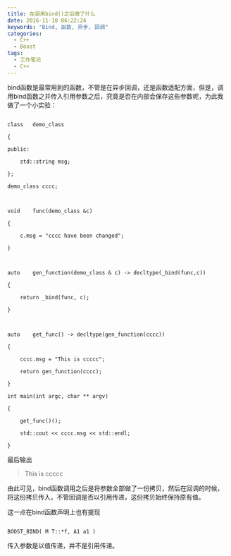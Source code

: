 ```yaml
---
title: 在调用bind()之后做了什么
date: 2016-11-18 06:22:24
keywords: "Bind, 函数, 异步, 回调"
categories:
  - C++
  - Boost
tags:
  - 工作笔记
  - C++
---
```


bind函数是最常用到的函数，不管是在异步回调，还是函数适配方面，但是，调用bind函数之并传入引用参数之后，究竟是否在内部会保存这些参数呢，为此我做了一个小实验：



```

class   demo_class

{

public:

    std::string msg;

};

demo_class cccc;



void    func(demo_class &c)

{

    c.msg = "cccc have been changed";

}



auto    gen_function(demo_class & c) -> decltype(_bind(func,c))

{

    return _bind(func, c);

}



auto    get_func() -> decltype(gen_function(cccc))

{

    cccc.msg = "This is ccccc";

    return gen_function(cccc);

}

int main(int argc, char ** argv)

{

    get_func()();

    std::cout << cccc.msg << std::endl;

}

```

最后输出



> This is ccccc



由此可见，bind函数调用之后是将参数全部做了一份拷贝，然后在回调的时候，将这份拷贝传入，不管回调是否以引用传递，这份拷贝始终保持原有值。

这一点在bind函数声明上也有提现



```

BOOST_BIND( M T::*f, A1 a1 )

```



传入参数是以值传递，并不是引用传递。



